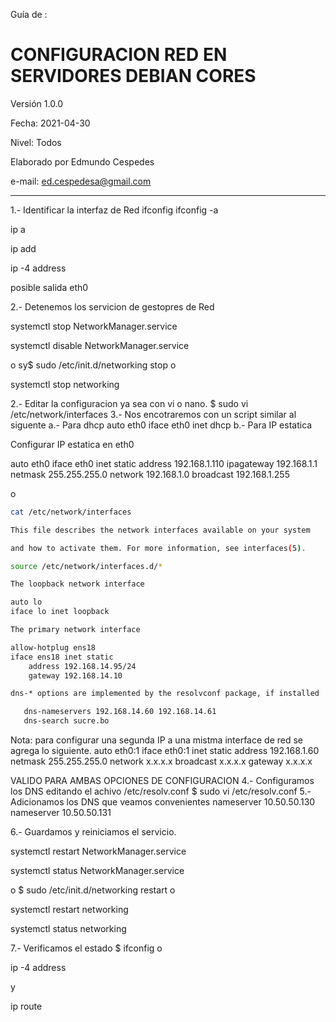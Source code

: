 Guía de :

# CONFIGURACION RED EN SERVIDORES DEBIAN CORES

Versión 1.0.0

Fecha: 2021-04-30

Nivel: Todos

Elaborado por Edmundo Cespedes

e-mail: ed.cespedesa@gmail.com

---

1.- Identificar la interfaz de Red
ifconfig
ifconfig -a

ip a

ip add

ip -4 address

posible salida eth0

2.- Detenemos los servicion de gestopres de Red

systemctl stop NetworkManager.service

systemctl disable NetworkManager.service

o
sy$ sudo /etc/init.d/networking stop
o

systemctl stop networking

2.-  Editar la configuracion ya sea con vi o nano.
$ sudo vi /etc/network/interfaces
3.- Nos encotraremos con un script similar al siguente
a.- Para dhcp
auto eth0
iface eth0 inet dhcp
b.- Para IP estatica

Configurar IP estatica en eth0

auto eth0
iface eth0 inet static
address 192.168.1.110
ipagateway 192.168.1.1
netmask 255.255.255.0
network 192.168.1.0
broadcast 192.168.1.255

o

```bash
cat /etc/network/interfaces

This file describes the network interfaces available on your system

and how to activate them. For more information, see interfaces(5).

source /etc/network/interfaces.d/*

The loopback network interface

auto lo
iface lo inet loopback

The primary network interface

allow-hotplug ens18
iface ens18 inet static
	address 192.168.14.95/24
	gateway 192.168.14.10

dns-* options are implemented by the resolvconf package, if installed

​	dns-nameservers 192.168.14.60 192.168.14.61
​	dns-search sucre.bo
```

Nota: para configurar una segunda IP a una mistma interface de red se agrega lo siguiente.
auto eth0:1
iface eth0:1 inet static
address 192.168.1.60
netmask 255.255.255.0
network x.x.x.x
broadcast x.x.x.x
gateway x.x.x.x

VALIDO PARA AMBAS OPCIONES DE CONFIGURACION
4.- Configuramos los DNS editando el achivo /etc/resolv.conf
$ sudo vi /etc/resolv.conf
5.- Adicionamos los DNS que veamos convenientes
nameserver 10.50.50.130
nameserver 10.50.50.131


6.- Guardamos y reiniciamos el servicio.

systemctl restart NetworkManager.service

systemctl status NetworkManager.service

o
$ sudo /etc/init.d/networking restart
o

systemctl restart networking

systemctl status networking

7.- Verificamos el estado
$ ifconfig
o

ip -4 address

y

ip route 

